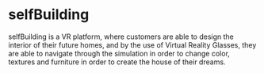 # selfBuilding
selfBuilding is a VR platform, where customers are able to design the interior of their future homes, and by the use of Virtual Reality Glasses, they are able to navigate through the simulation in order to change color, textures and furniture in order to create the house of their dreams. 
